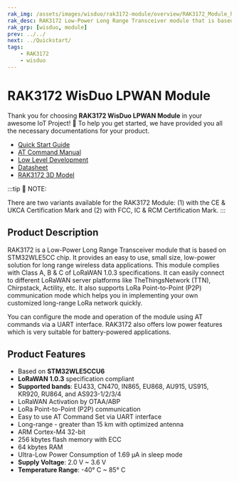 ```yaml
---
rak_img: /assets/images/wisduo/rak3172-module/overview/RAK3172_Module_home.png
rak_desc: RAK3172 Low-Power Long Range Transceiver module that is based on the STM32WLE5CC chip. It provides an easy to use, small size, low-power solution for long range wireless data applications.
rak_grp: [wisduo, module]
prev: ../../
next: ../Quickstart/
tags:
    - RAK3172
    - wisduo
---
```


# RAK3172 WisDuo LPWAN Module
Thank you for choosing **RAK3172 WisDuo LPWAN Module** in your awesome IoT Project! 🎉 To help you get started, we have provided you all the necessary documentations for your product.

* [Quick Start Guide](/Product-Categories/WisDuo/RAK3172-Module/Quickstart/)
* [AT Command Manual](/Product-Categories/WisDuo/RAK3172-Module/AT-Command-Manual/)
* [Low Level Development](/Product-Categories/WisDuo/RAK3172-Module/Low-Level-Development/)
* [Datasheet](/Product-Categories/WisDuo/RAK3172-Module/Datasheet/)
* [RAK3172 3D Model](https://downloads.rakwireless.com/3D_File/WisDuo/3D_RAK3172.stp)

:::tip 📝 NOTE:

There are two variants available for the RAK3172 Module: (1) with the CE & UKCA Certification Mark and (2) with FCC, IC & RCM Certification Mark.
:::
## Product Description

RAK3172 is a Low-Power Long Range Transceiver module that is based on STM32WLE5CC chip. It provides an easy to use, small size, low-power solution for long range wireless data applications. This module complies with Class A, B & C of LoRaWAN 1.0.3 specifications. It can easily connect to different LoRaWAN server platforms like TheThingsNetwork (TTN), Chirpstack, Actility, etc. It also supports LoRa Point-to-Point (P2P) communication mode which helps you in implementing your own customized long-range LoRa network quickly.

You can configure the mode and operation of the module using AT commands via a UART interface. RAK3172 also offers low power features which is very suitable for battery-powered applications.


## Product Features

- Based on **STM32WLE5CCU6**
- **LoRaWAN 1.0.3** specification compliant
- **Supported bands**: EU433, CN470, IN865, EU868, AU915, US915, KR920, RU864, and AS923-1/2/3/4
- LoRaWAN Activation by OTAA/ABP
- LoRa Point-to-Point (P2P) communication
- Easy to use AT Command Set via UART interface
- Long-range - greater than 15&nbsp;km with optimized antenna
- ARM Cortex-M4 32-bit 
- 256&nbsp;kbytes flash memory with ECC
- 64&nbsp;kbytes RAM
- Ultra-Low Power Consumption of 1.69&nbsp;μA in sleep mode
- **Supply Voltage**: 2.0&nbsp;V ~ 3.6&nbsp;V
- **Temperature Range**: -40°&nbsp;C ~ 85°&nbsp;C
